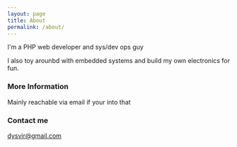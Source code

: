 ```yaml
---
layout: page
title: About
permalink: /about/
---
```


I'm a PHP web developer and sys/dev ops guy

I also toy arounbd with embedded systems and build my own electronics for fun.


### More Information

Mainly reachable via email if your into that 

### Contact me

[dysvir@gmail.com](mailto:dysvir@gmail.com)
